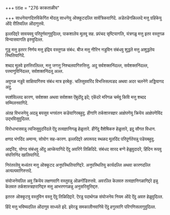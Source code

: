 +++
title = "276 काकताळीय"

+++
साधनॆयागदिरुविकॆगिंत मॊदलु साधनॆयु ऒक्कूटदल्लि सार्वत्रिकवागिदॆ. अडॆतडॆगळिल्लदॆ मत्तु ग्रहिकॆयु ऒंदे रीतियल्लि ऒंदागुत्तवॆ.

इल्लदिद्दरॆ सावयववु परिपूर्णवागुवुदिल्ल, पाकशालॆय मूलवू सह. प्रपंचद सृष्टियागलि, यंत्रगळु मत्तु इतर वस्तुगळ विन्यासवागलि इरुवुदिल्ल.

गूडु मत्तु इतरर निर्णय मत्तु इंद्रिय वस्तुगळ संबंध. बीज मत्तु नीरिन नडुविन संबंधवु शुद्धतॆ मत्तु अशुद्धतॆय स्थितियागिदॆ.

शब्दद मूलवे इरुत्तिरलिल्ल, मत्तु जगत्तु निश्चलवागिरुत्तित्तु. अदु सर्वशक्तनिंदल्ल, सर्वशक्तनिंदल्ल, परमाणुविनिंदल्ल, सर्वशक्तनिंदलू अल्ल.

अवुगळ नडुवॆ साक्षियागिरुव संबंध मात्र इरबेकु. चलिसुववरिंद विभजिसल्पडद अथवा अदर चलनॆगॆ अड्डियागद अदु.

स्पर्शविल्लद कारण, सर्वशक्त अथवा सर्वशक्त ऎंबुदॊंदु इदॆ; एकॆंदरॆ मरिगळ चर्मवू किवि मत्तु शब्दद सम्मिलनवागिदॆ.

अंतह विभजनॆयु अदन्नु बयसुव भगवंतन कडॆयागिरबहुदु. हीगागि तर्कशास्त्रज्ञर आक्षेपणॆयु क्रियॆय आक्षेपणॆयिंद उद्भविसुवुदिल्ल.

विरोधाभासवन्नु त्यजिसुवुदरिंदले ऎंदु तत्वज्ञानिगळु हेळुत्तारॆ. हीगॆंदु वैशेषिकरु हेळुत्तारॆ, इदु सौगत विधान.

क्षणद भंगदिंद अमान्य, सोयोग सह-कारण. इल्लदिद्दरॆ अपरूपद स्थळद मूलदिंद परिपूर्णतॆयन्नु पडॆयबहुदु.

आद्दरिंद, योगद संबंधवु ऒंदु आय्कॆयागिदॆ ऎंदु अवरिगॆ तिळिदिदॆ. संबंधद सारद बग्गॆ हेळुवुदादरॆ, हिंदिन रूपवु संपत्तिनिंद खालियागिदॆ.

निरंतरतॆयु मध्यंतर मत्तु ऒक्कूटद अनुपस्थितियागिद्दरॆ. अनुपस्थितियु कार्यदल्लि अथवा कारणदल्लि अत्यल्पवागिरुत्तदॆ.

संयोजनॆयल्लि अवु क्रियॆय लक्षणवागि वस्तुवन्नु ऒळगॊंडिरुत्तवॆ. अवरल्लि कॆलवरु तत्वज्ञानिगळागिद्दरॆ इन्नु कॆलवरु तर्कशास्त्रज्ञरागिद्दरु मत्तु आभरणगळन्नु अनुसरिसुत्तिद्दरु.

इतररु ऒक्कूटवु वस्तुविन वस्तु ऎंदु तिळिदिद्दारॆ. ऎरडु पदार्थगळ संयोजनॆय नियम ऒंदे ऎंदु अवरु हेळुवुदिल्ल.

हिंदॆ मत्तु भविष्यदल्लि ऒंदागुव साध्यतॆ इदॆ. इवॆरडू समकालीनवागिवॆ ऎंदु हगुरवागि परिगणिसलागुवुदिल्ल.

